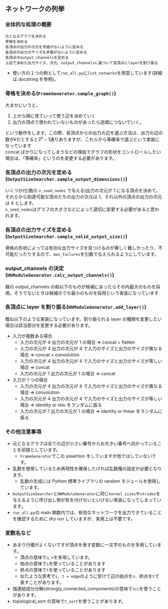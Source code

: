 ## ネットワークの列挙

### 全体的な処理の概要

```
元となるグラフを決める
骨格を決める
各頂点の出力の次元を矛盾がないように定める
各頂点の出力のサイズを矛盾がないように定める
各頂点のoutput_channelsを定める
上記で決めた出力サイズ、次元、output_channelsに基づいて各頂点にlayerを割り振る
```

- 使い方の１つの例として`run_all.py`に`list_networks`を用意しています(詳細は docstring を参照)。

### 骨格を決める(`FrameGenerator.sample_graph()`)

大まかにいうと、

1. 上から順に見ていって使う辺を決めていく
2. 出力の頂点で使われていないものがあったら逆順につないでいく。

という動作をします。この際、各頂点からの出力の辺を選ぶ方法は、出力の辺の数が$k$だとすると$2^k - 1$通りありますが、これらから等確率で選ぶという実装になっています  
concat ばかりになってしまうなどの理由でグラフの形状をコントロールしたい場合は、「等確率」というのを変更する必要があります。

### 各頂点の出力の次元を定める(`OutputSizeSearcher.sample_output_dimensions()`)

いくつか(引数の `n_seed_nodes` で与える)出力の次元が 1 になる頂点を決めて、それらから到達可能な頂点たちの出力の次元は 1、それ以外の頂点の出力の次元は 4 とします。  
`n_seed_nodes`はグラフの大きさなどによって適切に変更する必要があると思われます。

### 各頂点の出力サイズを定める(`OutputSizeSearcher.sample_valid_output_size()`)

骨格の形状によっては有効な出力サイズを見つけるのが著しく難しかったり、不可能だったりするので、`max_failures`を引数で与えられるようにしています。

### output_channels の決定(`NNModuleGenerator.calc_output_channels()`)

親の output_channels の和以下のものが候補にあったらその内最大のものを採用。そうでないときは候補のうち最小のものを採用という実装になっています

### 各頂点に layer を割り振る(`NNModuleGenerator.add_layer()`)

概ね以下のような実装になっています。割り振られる layer の種類を変更したい場合は該当部分を変更する必要があります。

- 入力が複数ある場合
  - 入力の次元が 4 出力の次元が 1 の場合 => concat + flatten
  - 入力の次元が 4 出力の次元が 4 で入力のサイズと出力のサイズが異なる場合 => concat + convolution
  - 入力の次元が 4 出力の次元が 4 で入力のサイズと出力のサイズが等しい場合 => concat
  - 入力の次元が 1 出力の次元が 1 の場合 => concat
- 入力が 1 つの場合
  - 入力の次元が 4 出力の次元が 4 で入力のサイズと出力のサイズが異なる場合 => convolution
  - 入力の次元が 4 出力の次元が 4 で入力のサイズと出力のサイズが等しい場合 => identity or relu をランダムに振る
  - 入力の次元が 1 出力の次元が 1 の場合 => identity or linear をランダムに振る

### その他注意事項

- 元となるグラフは全ての辺が小さい番号からお大きい番号へ向かっていることを前提としています。
  - `FrameGenerator`でこの assertion をしていますが他ではしていないです。
- 乱数を使用しているため再現性を確保したければ乱数種の設定が必要となります。
  - 乱数の生成には Python 標準ライブラリの random モジュールを使用しています。
- `OutputSizeSearcher`と`NNModuleGenerator`に同じ`kernel_sizes`や`strides`を与えるように呼び出し側が気を付けないといけない実装になってしまっています。
- `run_all.py`の main 関数内では、有効なネットワークを出力できていることを確認するために dry run していますが、実用上は不要です。

### 変数名など

- あまり行儀がよくないですが頂点を表す変数に一文字のものを多用しています。
  - 頂点の意味で`u`, `v`を多用しています。
  - 始点の意味で`s`を使っていることがあります
  - 終点の意味で`t`を使っていることがあります
  - 似たような思考で`s, t = edge`のように受けて辺の始点を`s`、終点を`t`で表すことがあります。
- 強連結成分分解(strongly_connected_components)の意味で`scc`を使うことがあります。
- topological_sort の意味で`t_sort`を使うことがあります。
